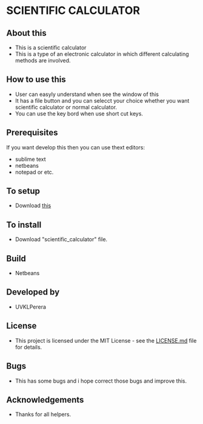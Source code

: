 #  SCIENTIFIC CALCULATOR

##  About this 
* This is a scientific calculator
* This is a type of an electronic calculator in which different calculating methods are involved.

##  How to use this 
* User can easyly understand when see the window of this
* It has a file button and you can selecct your choice whether you want scientific calculator or normal calculator.
* You can use the key bord when use short cut keys.

##  Prerequisites 
If you want develop this then you can use thext editors:
* sublime text
* netbeans
* notepad or etc.

##  To setup 
* Download  [this](https://github.com/FOSSCODY-1/U.V.K.L.Perera)



##  To install
* Download "scientific_calculator" file.


##  Build 
* Netbeans

##  Developed by 
* UVKLPerera

##  License 
* This project is licensed under the MIT License - see the [LICENSE.md](LICENSE.md) file for details.

##  Bugs 
* This has some bugs and i hope correct those bugs and improve this.

##  Acknowledgements 
* Thanks for all helpers.







